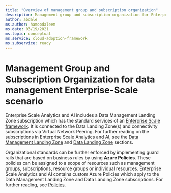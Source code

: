 ```yaml
---
title: "Overview of management group and subscription organization"
description: Management group and subscription organization for Enterprise Analytics and AI
author: abdale
ms.author: hamoodaleem
ms.date: 03/19/2021
ms.topic: conceptual
ms.service: cloud-adoption-framework
ms.subservice: ready
---
```


# Management Group and Subscription Organization for data management Enterprise-Scale scenario

Enterprise Scale Analytics and AI includes a Data Management Landing Zone subscription which has the standard services of an [Enterprise Scale framework](/azure/cloud-adoption-framework/ready/enterprise-scale/). It is  connected to the Data Landing Zone(s) and connectivity subscriptions via Virtual Network Peering. For further reading on the subscriptions in Enterprise Scale Analytics and AI, see the [Data Management Landing Zone](eslz-data-management-landing-zone.md) and [Data Landing Zone](eslz-data-landing-zone.md) sections.

Organizational standards can be further enforced by implementing guard rails that are based on business rules by using **Azure Policies**. These policies can be assigned to a scope of resources such as management groups, subscriptions, resource groups or individual resources. Enterprise Scale Analytics and AI contains custom Azure Policies which apply to the Data Management Landing Zone and Data Landing Zone subscriptions. For further reading, see [Policies](eslz-policies.md).
